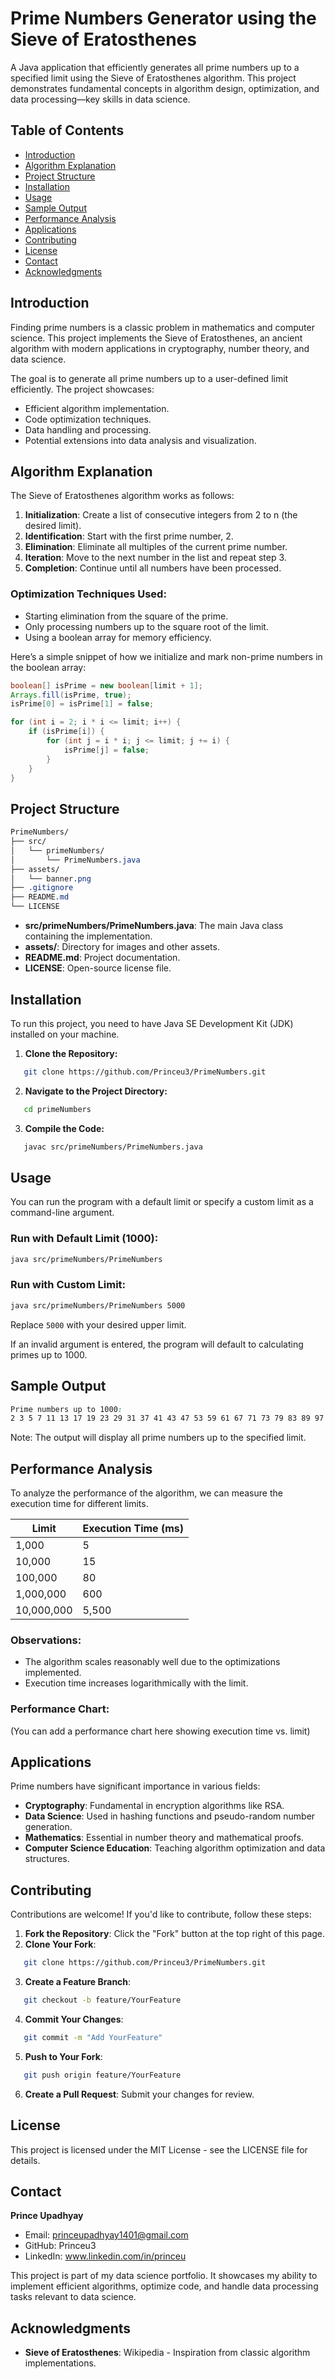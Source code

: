 # Prime Numbers Generator using the Sieve of Eratosthenes

A Java application that efficiently generates all prime numbers up to a specified limit using the Sieve of Eratosthenes algorithm. This project demonstrates fundamental concepts in algorithm design, optimization, and data processing—key skills in data science.

## Table of Contents
- [Introduction](#introduction)
- [Algorithm Explanation](#algorithm-explanation)
- [Project Structure](#project-structure)
- [Installation](#installation)
- [Usage](#usage)
- [Sample Output](#sample-output)
- [Performance Analysis](#performance-analysis)
- [Applications](#applications)
- [Contributing](#contributing)
- [License](#license)
- [Contact](#contact)
- [Acknowledgments](#acknowledgments)

## Introduction

Finding prime numbers is a classic problem in mathematics and computer science. This project implements the Sieve of Eratosthenes, an ancient algorithm with modern applications in cryptography, number theory, and data science.

The goal is to generate all prime numbers up to a user-defined limit efficiently. The project showcases:
- Efficient algorithm implementation.
- Code optimization techniques.
- Data handling and processing.
- Potential extensions into data analysis and visualization.

## Algorithm Explanation

The Sieve of Eratosthenes algorithm works as follows:
1. **Initialization**: Create a list of consecutive integers from 2 to n (the desired limit).
2. **Identification**: Start with the first prime number, 2.
3. **Elimination**: Eliminate all multiples of the current prime number.
4. **Iteration**: Move to the next number in the list and repeat step 3.
5. **Completion**: Continue until all numbers have been processed.

### Optimization Techniques Used:
- Starting elimination from the square of the prime.
- Only processing numbers up to the square root of the limit.
- Using a boolean array for memory efficiency.

Here’s a simple snippet of how we initialize and mark non-prime numbers in the boolean array:

```java
boolean[] isPrime = new boolean[limit + 1];
Arrays.fill(isPrime, true);
isPrime[0] = isPrime[1] = false;

for (int i = 2; i * i <= limit; i++) {
    if (isPrime[i]) {
        for (int j = i * i; j <= limit; j += i) {
            isPrime[j] = false;
        }
    }
}
```

## Project Structure

```css
PrimeNumbers/
├── src/
│   └── primeNumbers/
│       └── PrimeNumbers.java
├── assets/
│   └── banner.png
├── .gitignore
├── README.md
└── LICENSE
```

- **src/primeNumbers/PrimeNumbers.java**: The main Java class containing the implementation.
- **assets/**: Directory for images and other assets.
- **README.md**: Project documentation.
- **LICENSE**: Open-source license file.

## Installation

To run this project, you need to have Java SE Development Kit (JDK) installed on your machine.

1. **Clone the Repository:**
```bash
   git clone https://github.com/Princeu3/PrimeNumbers.git
```
2. **Navigate to the Project Directory:**
```bash
   cd primeNumbers
```
3. **Compile the Code:**
```bash
   javac src/primeNumbers/PrimeNumbers.java
```
## Usage

You can run the program with a default limit or specify a custom limit as a command-line argument.

### Run with Default Limit (1000):
```bash
java src/primeNumbers/PrimeNumbers
```
### Run with Custom Limit:
```bash
java src/primeNumbers/PrimeNumbers 5000
```
Replace `5000` with your desired upper limit.

If an invalid argument is entered, the program will default to calculating primes up to 1000.

## Sample Output
```css
Prime numbers up to 1000:
2 3 5 7 11 13 17 19 23 29 31 37 41 43 47 53 59 61 67 71 73 79 83 89 97 ...
```
Note: The output will display all prime numbers up to the specified limit.

## Performance Analysis

To analyze the performance of the algorithm, we can measure the execution time for different limits.

| Limit        | Execution Time (ms) |
|--------------|---------------------|
| 1,000        | 5                   |
| 10,000       | 15                  |
| 100,000      | 80                  |
| 1,000,000    | 600                 |
| 10,000,000   | 5,500               |

### Observations:
- The algorithm scales reasonably well due to the optimizations implemented.
- Execution time increases logarithmically with the limit.

### Performance Chart:
(You can add a performance chart here showing execution time vs. limit)

## Applications

Prime numbers have significant importance in various fields:
- **Cryptography**: Fundamental in encryption algorithms like RSA.
- **Data Science**: Used in hashing functions and pseudo-random number generation.
- **Mathematics**: Essential in number theory and mathematical proofs.
- **Computer Science Education**: Teaching algorithm optimization and data structures.

## Contributing

Contributions are welcome! If you'd like to contribute, follow these steps:

1. **Fork the Repository**: Click the "Fork" button at the top right of this page.
2. **Clone Your Fork**:
```bash
   git clone https://github.com/Princeu3/PrimeNumbers.git
```    
3. **Create a Feature Branch**:
```bash
   git checkout -b feature/YourFeature
```
4. **Commit Your Changes**:
```bash
   git commit -m "Add YourFeature"
```
5. **Push to Your Fork**:
```bash
   git push origin feature/YourFeature
```
6. **Create a Pull Request**: Submit your changes for review.

## License

This project is licensed under the MIT License - see the LICENSE file for details.

## Contact

**Prince Upadhyay**

- Email: princeupadhyay1401@gmail.com
- GitHub: Princeu3
- LinkedIn: www.linkedin.com/in/princeu

This project is part of my data science portfolio. It showcases my ability to implement efficient algorithms, optimize code, and handle data processing tasks relevant to data science.

## Acknowledgments

- **Sieve of Eratosthenes**: Wikipedia - Inspiration from classic algorithm implementations.
